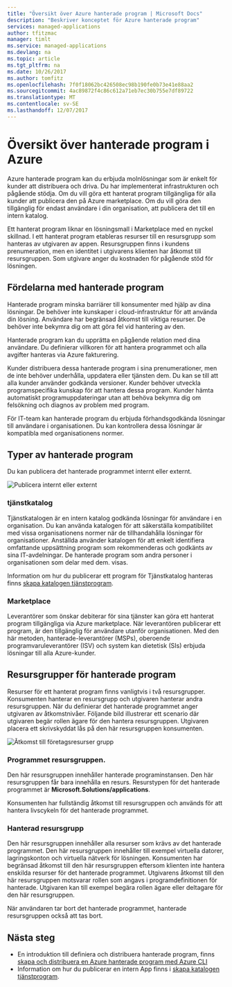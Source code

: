 ```yaml
---
title: "Översikt över Azure hanterade program | Microsoft Docs"
description: "Beskriver konceptet för Azure hanterade program"
services: managed-applications
author: tfitzmac
manager: timlt
ms.service: managed-applications
ms.devlang: na
ms.topic: article
ms.tgt_pltfrm: na
ms.date: 10/26/2017
ms.author: tomfitz
ms.openlocfilehash: 7f0f18062bc426508ec98b190fe0b73e41e88aa2
ms.sourcegitcommit: 4ac89872f4c86c612a71eb7ec30b755e7df89722
ms.translationtype: MT
ms.contentlocale: sv-SE
ms.lasthandoff: 12/07/2017
---
```

# <a name="azure-managed-applications-overview"></a>Översikt över hanterade program i Azure

Azure hanterade program kan du erbjuda molnlösningar som är enkelt för kunder att distribuera och driva. Du har implementerat infrastrukturen och pågående stödja. Om du vill göra ett hanterat program tillgängliga för alla kunder att publicera den på Azure marketplace. Om du vill göra den tillgänglig för endast användare i din organisation, att publicera det till en intern katalog. 

Ett hanterat program liknar en lösningsmall i Marketplace med en nyckel skillnad. I ett hanterat program etableras resurser till en resursgrupp som hanteras av utgivaren av appen. Resursgruppen finns i kundens prenumeration, men en identitet i utgivarens klienten har åtkomst till resursgruppen. Som utgivare anger du kostnaden för pågående stöd för lösningen.

## <a name="advantages-of-managed-applications"></a>Fördelarna med hanterade program

Hanterade program minska barriärer till konsumenter med hjälp av dina lösningar. De behöver inte kunskaper i cloud-infrastruktur för att använda din lösning. Användare har begränsad åtkomst till viktiga resurser. De behöver inte bekymra dig om att göra fel vid hantering av den. 

Hanterade program kan du upprätta en pågående relation med dina användare. Du definierar villkoren för att hantera programmet och alla avgifter hanteras via Azure fakturering.

Kunder distribuera dessa hanterade program i sina prenumerationer, men de inte behöver underhålla, uppdatera eller tjänsten dem. Du kan se till att alla kunder använder godkända versioner. Kunder behöver utveckla programspecifika kunskap för att hantera dessa program. Kunder hämta automatiskt programuppdateringar utan att behöva bekymra dig om felsökning och diagnos av problem med program. 

För IT-team kan hanterade program du erbjuda förhandsgodkända lösningar till användare i organisationen. Du kan kontrollera dessa lösningar är kompatibla med organisationens normer.

## <a name="types-of-managed-applications"></a>Typer av hanterade program

Du kan publicera det hanterade programmet internt eller externt.

![Publicera internt eller externt](./media/overview/manage_app_options.png)

### <a name="service-catalog"></a>tjänstkatalog

Tjänstkatalogen är en intern katalog godkända lösningar för användare i en organisation. Du kan använda katalogen för att säkerställa kompatibilitet med vissa organisationens normer när de tillhandahålla lösningar för organisationer. Anställda använder katalogen för att enkelt identifiera omfattande uppsättning program som rekommenderas och godkänts av sina IT-avdelningar. De hanterade program som andra personer i organisationen som delar med dem. visas.

Information om hur du publicerar ett program för Tjänstkatalog hanteras finns [skapa katalogen tjänstprogram](publish-service-catalog-app.md).

### <a name="marketplace"></a>Marketplace

Leverantörer som önskar debiterar för sina tjänster kan göra ett hanterat program tillgängliga via Azure marketplace. När leverantören publicerar ett program, är den tillgänglig för användare utanför organisationen. Med den här metoden, hanterade-leverantörer (MSPs), oberoende programvaruleverantörer (ISV) och system kan dietetisk (SIs) erbjuda lösningar till alla Azure-kunder.

## <a name="resource-groups-for-managed-applications"></a>Resursgrupper för hanterade program

Resurser för ett hanterat program finns vanligtvis i två resursgrupper. Konsumenten hanterar en resursgrupp och utgivaren hanterar andra resursgruppen. När du definierar det hanterade programmet anger utgivaren av åtkomstnivåer. Följande bild illustrerar ett scenario där utgivaren begär rollen ägare för den hantera resursgruppen. Utgivaren placera ett skrivskyddat lås på den här resursgruppen konsumenten.

![Åtkomst till företagsresurser grupp](./media/overview/access.png)

### <a name="application-resource-group"></a>Programmet resursgruppen.

Den här resursgruppen innehåller hanterade programinstansen. Den här resursgruppen får bara innehålla en resurs. Resurstypen för det hanterade programmet är **Microsoft.Solutions/applications**.

Konsumenten har fullständig åtkomst till resursgruppen och används för att hantera livscykeln för det hanterade programmet.

### <a name="managed-resource-group"></a>Hanterad resursgrupp

Den här resursgruppen innehåller alla resurser som krävs av det hanterade programmet. Den här resursgruppen innehåller till exempel virtuella datorer, lagringskonton och virtuella nätverk för lösningen. Konsumenten har begränsad åtkomst till den här resursgruppen eftersom klienten inte hantera enskilda resurser för det hanterade programmet. Utgivarens åtkomst till den här resursgruppen motsvarar rollen som angavs i programdefinitionen för hanterade. Utgivaren kan till exempel begära rollen ägare eller deltagare för den här resursgruppen.

När användaren tar bort det hanterade programmet, hanterade resursgruppen också att tas bort.

## <a name="next-steps"></a>Nästa steg

* En introduktion till definiera och distribuera hanterade program, finns [skapa och distribuera en Azure hanterade program med Azure CLI](managed-apps-quickstart-cli.md)
* Information om hur du publicerar en intern App finns i [skapa katalogen tjänstprogram](publish-service-catalog-app.md).

